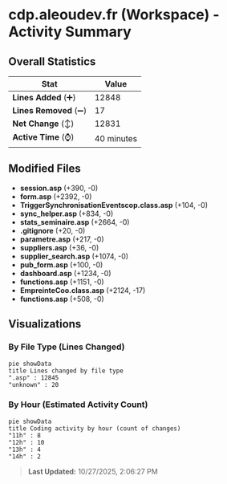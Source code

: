 # cdp.aleoudev.fr (Workspace) - Activity Summary 

## Overall Statistics

| Stat                   | Value                                                             |
| ---------------------- | ----------------------------------------------------------------- |
| **Lines Added** (➕)   | 12848                                          |
| **Lines Removed** (➖) | 17                                        |
| **Net Change** (↕)    | 12831                |
| **Active Time** (⌚)   | 40 minutes |


## Modified Files
- **session.asp** (+390, -0)
- **form.asp** (+2392, -0)
- **TriggerSynchronisationEventscop.class.asp** (+104, -0)
- **sync_helper.asp** (+834, -0)
- **stats_seminaire.asp** (+2664, -0)
- **.gitignore** (+20, -0)
- **parametre.asp** (+217, -0)
- **suppliers.asp** (+36, -0)
- **supplier_search.asp** (+1074, -0)
- **pub_form.asp** (+100, -0)
- **dashboard.asp** (+1234, -0)
- **functions.asp** (+1151, -0)
- **EmpreinteCoo.class.asp** (+2124, -17)
- **functions.asp** (+508, -0)

## Visualizations

### By File Type (Lines Changed)

```mermaid
pie showData
title Lines changed by file type
".asp" : 12845
"unknown" : 20
```

### By Hour (Estimated Activity Count)

```mermaid
pie showData
title Coding activity by hour (count of changes)
"11h" : 8
"12h" : 10
"13h" : 4
"14h" : 2
```


> **Last Updated:** 10/27/2025, 2:06:27 PM